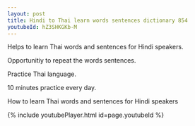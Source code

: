 ```yaml
---
layout: post
title: Hindi to Thai learn words sentences dictionary 854 
youtubeId: hZ3SHKGKb-M
---
```

 
 
Helps to learn Thai words and sentences for Hindi speakers.

Opportunitiy to repeat the words sentences. 

Practice Thai language. 
 
10 minutes practice every day. 
 
How to learn Thai words and sentences for Hindi speakers 
 
{% include youtubePlayer.html id=page.youtubeId %}
 
